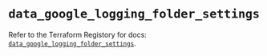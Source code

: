 # `data_google_logging_folder_settings`

Refer to the Terraform Registory for docs: [`data_google_logging_folder_settings`](https://registry.terraform.io/providers/hashicorp/google-beta/5.26.0/docs/data-sources/google_logging_folder_settings).
